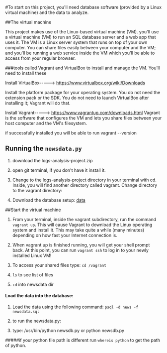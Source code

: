 #To start on this project, you'll need database software (provided by a Linux virtual machine) and the data to analyze.

##The virtual machine

This project makes use of the Linux-based virtual machine (VM).
you'll use a virtual machine (VM) to run an SQL database server and a web app that uses it. The VM is a Linux server
system that runs on top of your own computer. You can share files easily between your computer and the VM; and you'll be
running a web service inside the VM which you'll be able to access from your regular browser.


###tools called Vagrant and VirtualBox to install and manage the VM. You'll need to install these


Install VirtualBox-----> https://www.virtualbox.org/wiki/Downloads

 Install the platform package for your operating system. You do not need the extension pack or the SDK. You do not need
 to launch VirtualBox after installing it; Vagrant will do that.



Install Vagrant-----> https://www.vagrantup.com/downloads.html
Vagrant is the software that configures the VM and lets you share files between your host computer and the VM's
filesystem.

if successfully installed you will be able to run vagrant --version



## Running the `newsdata.py`

1. download the logs-analysis-project.zip

2. open git terminal, if you don't have it install it.

3. Change to the logs-analysis-project directory in your terminal with cd. Inside, you will find another directory
called vagrant. Change directory to the vagrant directory:

4. Download the database setup: [data](https://d17h27t6h515a5.cloudfront.net/topher/2016/August/57b5f748_newsdata/newsdata.zip)


##Start the virtual machine

1. From your terminal, inside the vagrant subdirectory, run the command `vagrant up`. This will cause Vagrant to download the
Linux operating system and install it. This may take quite a while (many minutes) depending on how fast your Internet
connection is.

2.  When vagrant up is finished running, you will get your shell prompt back. At this point, you can run `vagrant ssh` to log
in to your newly installed Linux VM!

3.  To access your shared files type: `cd /vagrant`

4.  `ls` to see list of files

5.  `cd` into newsdata dir

#### Load the data into the database:
1. Load the data using the following command: ``` psql -d news -f newsdata.sql ```

6.  to run the newsdata.py:

7.  type: /usr/bin/python newsdb.py or python newsdb.py

#####if your python file path is different run `whereis python` to get the path of python.
